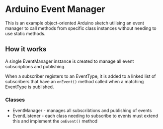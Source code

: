 # Arduino Event Manager

This is an example object-oriented Arduino sketch utilising an event manager to call methods from specific class instances without needing to use static methods.

## How it works

A single EventManager instance is created to manage all event subscriptions and publishing.

When a subscriber registers to an EventType, it is added to a linked list of subscribers that have an ``onEvent()`` method called when a matching EventType is published.

### Classes

- EventManager - manages all subscribtions and publishing of events
- EventListener - each class needing to subscribe to events must extend this and implement the ``onEvent()`` method
